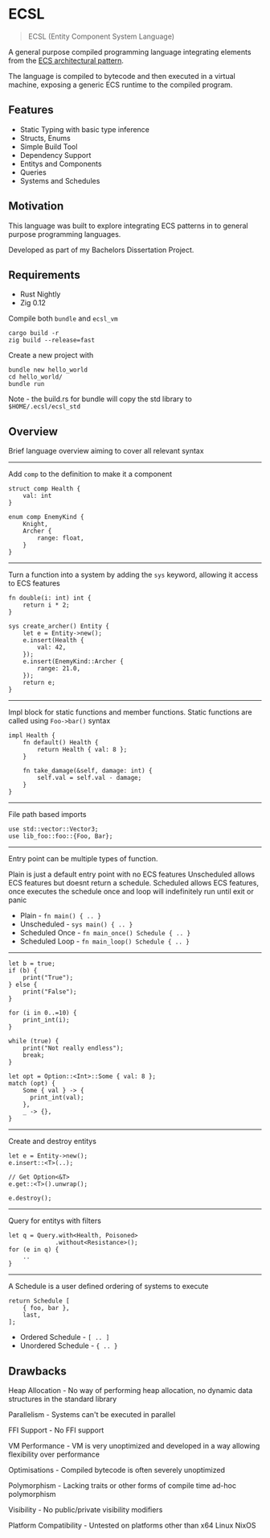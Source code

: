 # ECSL

> ECSL (Entity Component System Language)

A general purpose compiled programming language integrating elements from the
[ECS architectural pattern](https://en.wikipedia.org/wiki/Entity_component_system).

The language is compiled to bytecode and then executed in a virtual machine, exposing a generic ECS
runtime to the compiled program.

## Features

* Static Typing with basic type inference
* Structs, Enums
* Simple Build Tool
* Dependency Support
* Entitys and Components
* Queries
* Systems and Schedules

## Motivation

This language was built to explore integrating ECS patterns in to general purpose programming languages.

Developed as part of my Bachelors Dissertation Project.

## Requirements

* Rust Nightly
* Zig 0.12

Compile both `bundle` and `ecsl_vm`
```
cargo build -r
zig build --release=fast
```

Create a new project with
```
bundle new hello_world
cd hello_world/
bundle run
```

Note - the build.rs for bundle will copy the std library to `$HOME/.ecsl/ecsl_std`

## Overview

Brief language overview aiming to cover all relevant syntax

---
Add `comp` to the definition to make it a component
```
struct comp Health {
    val: int 
}

enum comp EnemyKind {
    Knight,
    Archer {
        range: float,
    }
}
```
---
Turn a function into a system by adding the `sys` keyword, allowing it access to ECS features
```
fn double(i: int) int {
    return i * 2;
}

sys create_archer() Entity {
    let e = Entity->new();
    e.insert(Health {
        val: 42,
    });
    e.insert(EnemyKind::Archer {
        range: 21.0,
    });
    return e;
}
```
---
Impl block for static functions and member functions.
Static functions are called using `Foo->bar()` syntax
```
impl Health {
    fn default() Health {
        return Health { val: 8 };
    }    

    fn take_damage(&self, damage: int) {
        self.val = self.val - damage;
    }
}
```
---
File path based imports
```
use std::vector::Vector3;
use lib_foo::foo::{Foo, Bar};
```
---
Entry point can be multiple types of function.

Plain is just a default entry point with no ECS features
Unscheduled allows ECS features but doesnt return a schedule.
Scheduled allows ECS features, once executes the schedule once and loop will indefinitely run until exit or panic

* Plain - `fn main() { .. }`
* Unscheduled - `sys main() { .. }`
* Scheduled Once - `fn main_once() Schedule { .. }`
* Scheduled Loop - `fn main_loop() Schedule { .. }`
---
```
let b = true; 
if (b) {
    print("True");
} else {
    print("False");
}

for (i in 0..=10) {
    print_int(i);
}

while (true) {
    print("Not really endless");
    break;
}

let opt = Option::<Int>::Some { val: 8 };
match (opt) {
    Some { val } -> {
      print_int(val);
    },
    _ -> {},
}
```
---
Create and destroy entitys
```
let e = Entity->new();
e.insert::<T>(..);

// Get Option<&T>
e.get::<T>().unwrap();

e.destroy();
```
---
Query for entitys with filters
```
let q = Query.with<Health, Poisoned>
             .without<Resistance>();
for (e in q) {
    ..
}
```
---
A Schedule is a user defined ordering of systems to execute
```
return Schedule [
    { foo, bar },
    last,
];
```

* Ordered Schedule - `[ .. ]`
* Unordered Schedule - `{ .. }`

## Drawbacks

Heap Allocation - No way of performing heap allocation, no dynamic data structures in the standard library

Parallelism - Systems can't be executed in parallel

FFI Support - No FFI support

VM Performance - VM is very unoptimized and developed in a way allowing flexibility over performance

Optimisations - Compiled bytecode is often severely unoptimized

Polymorphism - Lacking traits or other forms of compile time ad-hoc polymorphism

Visibility - No public/private visibility modifiers

Platform Compatibility - Untested on platforms other than x64 Linux NixOS
